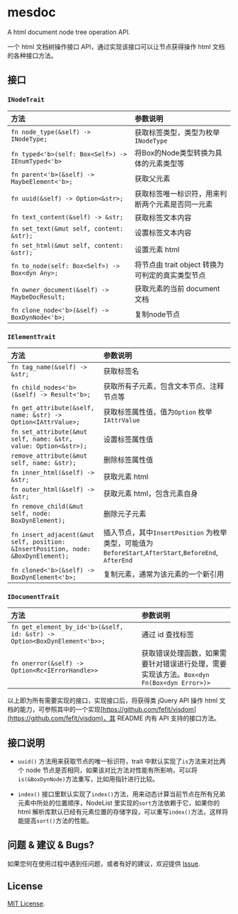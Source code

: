 # mesdoc

A html document node tree operation API.

一个 html 文档树操作接口 API，通过实现该接口可以让节点获得操作 html 文档的各种接口方法。

## 接口

### `INodeTrait`

| 方法                                                                           | 参数说明                                                                                              |
| :----------------------------------------------------------------------------- | :---------------------------------------------------------------------------------------------------- |
| `fn node_type(&self) -> INodeType;`                                            | 获取标签类型，类型为枚举 `INodeType`                                                                  |
| `fn typed<'b>(self: Box<Self>) -> IEnumTyped<'b>`                                            | 将Box的Node类型转换为具体的元素类型等   |
| `fn parent<'b>(&self) -> MaybeElement<'b>;`                                     | 获取父元素                                                                                            |
| `fn uuid(&self) -> Option<&str>;`                                              | 获取标签唯一标识符，用来判断两个元素是否同一元素                                                      |
| `fn text_content(&self) -> &str;`                                              | 获取标签文本内容                                                                                      |
| `fn set_text(&mut self, content: &str);`                                       | 设置标签文本内容                                                                                      |
| `fn set_html(&mut self, content: &str);`                                       | 设置元素 html                                                                                         |
| `fn to_node(self: Box<Self>) -> Box<dyn Any>;`                                 | 将节点由 trait object 转换为可判定的真实类型节点                                                      |
| `fn owner_document(&self) -> MaybeDocResult;`                                  | 获取元素的当前 document 文档                                                                          |
| `fn clone_node<'b>(&self) -> BoxDynNode<'b>;`                                      | 复制node节点                                                                    |

### `IElementTrait`
| 方法                                                                           | 参数说明                                                                                              |
| :----------------------------------------------------------------------------- | :---------------------------------------------------------------------------------------------------- |
| `fn tag_name(&self) -> &str;`                                                  | 获取标签名                                                                                            |
| `fn child_nodes<'b>(&self) -> Result<'b>;`                                     | 获取所有子元素，包含文本节点、注释节点等                                                              |
| `fn get_attribute(&self, name: &str) -> Option<IAttrValue>;`                   | 获取标签属性值，值为`Option` 枚举 `IAttrValue`                                                        |
| `fn set_attribute(&mut self, name: &str, value: Option<&str>);`                | 设置标签属性值                                                                                        |
| `remove_attribute(&mut self, name: &str);`                                     | 删除标签属性值                                                                                        |
| `fn inner_html(&self) -> &str;`                                                | 获取元素 html                                                                                         |
| `fn outer_html(&self) -> &str;`                                                | 获取元素 html，包含元素自身                                                                           |
| `fn remove_child(&mut self, node: BoxDynElement);`                                | 删除元子元素                                                                                          |
| `fn insert_adjacent(&mut self, position: &InsertPosition, node: &BoxDynElement);` | 插入节点，其中`InsertPosition` 为枚举类型，可能值为`BeforeStart`,`AfterStart`,`BeforeEnd`, `AfterEnd` |
| `fn cloned<'b>(&self) -> BoxDynElement<'b>;`                                      | 复制元素，通常为该元素的一个新引用                                                                    |

### `IDocumentTrait`

| 方法                                                                   | 参数说明                                                                                  |
| :--------------------------------------------------------------------- | :---------------------------------------------------------------------------------------- |
| `fn get_element_by_id<'b>(&self, id: &str) -> Option<BoxDynElement<'b>>;` | 通过 id 查找标签                                                                          |
| `fn onerror(&self) -> Option<Rc<IErrorHandle>>`                        | 获取错误处理函数，如果需要针对错误进行处理，需要实现该方法。`Box<dyn Fn(Box<dyn Error>)>` |

以上即为所有需要实现的接口，实现接口后，将获得类 jQuery API 操作 html 文档的能力，可参照其中的一个实现[https://github.com/fefit/visdom](https://github.com/fefit/visdom)，其 README 内有 API 支持的接口方法。

## 接口说明

- `uuid()` 方法用来获取节点的唯一标识符，trait 中默认实现了`is`方法来对比两个 node 节点是否相同，如果该对比方法对性能有所影响，可以将`is(&BoxDynNode)`方法重写，比如用指针进行比较。

- `index()` 接口里默认实现了`index()`方法，用来动态计算当前节点在所有兄弟元素中所处的位置顺序，NodeList 里实现的`sort`方法依赖于它，如果你的 html 解析库默认已经有元素位置的存储字段，可以重写`index()`方法，这样将能提高`sort()`方法的性能。

## 问题 & 建议 & Bugs?

如果您何在使用过程中遇到任问题，或者有好的建议，欢迎提供 [Issue](https://github.com/fefit/ntree/issues).

## License

[MIT License](./LICENSE).
